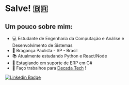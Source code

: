 # Salve! :brazil:
## Um pouco sobre mim:

- 💻 Estudante de Engenharia da Computação e Análise e Desenvolvimento de Sistemas
- 📍 Bragança Paulista - SP - Brasil
- 📚 Atualmente estudando Python e React/Node
- 💼 Estagiando em suporte de ERP em C#
- :rocket:  Faço trabalhos para [Decada Tech](https://github.com/decadatech) !

[![Linkedin Badge](https://img.shields.io/badge/-LinkedIn-blue?style=flat-square&logo=Linkedin&logoColor=white&link=https://www.linkedin.com/in/gabriel-souza-7aaa8b17b/)](https://www.linkedin.com/in/gabriel-souza-7aaa8b17b/)
